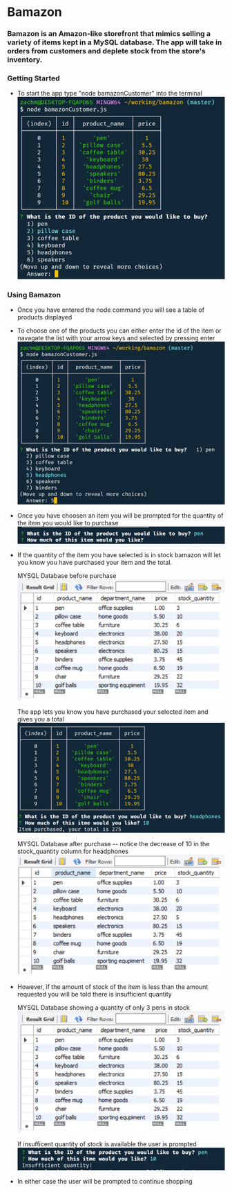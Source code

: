 # Bamazon
### Bamazon is an Amazon-like storefront that mimics selling a variety of items kept in a MySQL database. The app will take in orders from customers and deplete stock from the store's inventory.

### Getting Started
* To start the app type "node bamazonCustomer" into the terminal
![App Launch](./images/bamazon-start.JPG)


### Using Bamazon
* Once you have entered the node command you will see a table of products displayed
* To choose one of the products you can either enter the id of the item or navagate the list with your arrow keys and selected by pressing enter
![Choose Product](./images/selection.JPG)
* Once you have choosen an item you will be prompted for the quantity of the item you would like to purchase
![prompt](./images/prompt2.JPG)
* If the quantity of the item you have selected is in stock bamazon will let you know you have purchased your item and the total.

    MYSQL Database before purchase
    ![beforepurchase](./images/mysql-before1.JPG)

    The app lets you know you have purchased your selected item and gives you a total
    ![purchase](./images/purchase1.JPG)

    MYSQL Database after purchase -- notice the decrease of 10 in the stock_quantity column for headphones
    ![afterpurchase](./images/mysql-before2.JPG)
* However, if the amount of stock of the item is less than the amount requested you will be told there is insufficient quantity

    MYSQL Database showing a quantity of only 3 pens in stock
    ![beforepurchase](./images/mysql-before1.JPG)

    If insufficent quantity of stock is available the user is prompted
    ![insufficent](./images/insufficent-quantity.JPG)


* In either case the user will be prompted to continue shopping


